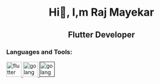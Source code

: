 <!--<p align="center"><img src="https://capsule-render.vercel.app/api?type=wave&color=auto&height=300&section=header&text=RajMayekar&fontSize=90" /></p>-->

<h1 align="center">Hi👋, I,m Raj Mayekar</h1>
<h2 align="center">Flutter Developer</h2>

<h3 align="left">Languages and Tools:</h3>

<p align="left"> 
            <a href="https://flutter.dev/" target="_blank" rel="noreferrer">
                        <img src="https://cdn.jsdelivr.net/gh/devicons/devicon@latest/icons/flutter/flutteroriginal.svg" alt="flutter" width="40" height="40" />
           </a> 
            <a href="https://go.dev/" target="_blank" rel="noreferrer">                        
                        <img src="https://cdn.jsdelivr.net/gh/devicons/devicon@latest/icons/go/go-original-wordmark.svg"alt="golang" width="40" height="40" />
            </a> 
            <a href="">
                        <img src="https://cdn.jsdelivr.net/gh/devicons/devicon@latest/icons/nodejs/nodejs-original.svg" alt="golang" width="40" height="40" />
            </a>  
</p>
<!--
**MayekarRaj/MayekarRaj** is a ✨ _special_ ✨ repository because its `README.md` (this file) appears on your GitHub profile.

Here are some ideas to get you started:

- 🔭 I’m currently working on ...
- 🌱 I’m currently learning ...
- 👯 I’m looking to collaborate on ...
- 🤔 I’m looking for help with ...
- 💬 Ask me about ...
- 📫 How to reach me: ...
- 😄 Pronouns: ...
- ⚡ Fun fact: ...
-->
